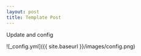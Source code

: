 ```yaml
---
layout: post
title: Template Post
---
```


Update and config

![_config.yml]({{ site.baseurl }}/images/config.png)

